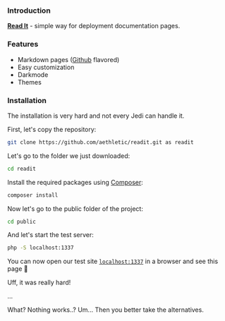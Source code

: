 ### Introduction

[**Read It**](/) - simple way for deployment documentation pages.

### Features

* Markdown pages ([Github](https://github.com) flavored)
* Easy customization
* Darkmode
* Themes

### Installation

The installation is very hard and not every Jedi can handle it.

First, let's copy the repository:

```bash
git clone https://github.com/aethletic/readit.git as readit
```

Let's go to the folder we just downloaded:

```bash
cd readit
```

Install the required packages using [Composer](https://getcomposer.org/):

```bash
composer install
```

Now let's go to the public folder of the project:

```bash
cd public
```

And let's start the test server:

```bash
php -S localhost:1337
```

You can now open our test site [`localhost:1337`](http://localhost:1337) in a browser and see this page 🥳

Uff, it was really hard!

... 

What? Nothing works..? Um... Then you better take the alternatives.
